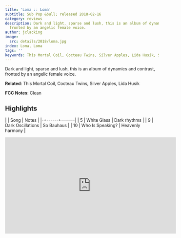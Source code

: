 ```yaml
---
title: 'Loma :: Loma'
subtitle: Sub Pop &bull; released 2018-02-16
category: reviews
description: Dark and light, sparse and lush, this is an album of dynamics and contrast,
  fronted by an angelic female voice.
author: jclacking
image:
  src: details/2018/loma.jpg
index: Loma, Loma
tags: ''
keywords: This Mortal Coil, Cocteau Twins, Silver Apples, Lida Husik, Sub Pop
---
```

Dark and light, sparse and lush, this is an album of dynamics and contrast, fronted by an angelic female voice.<!--more-->

**Related**: This Mortal Coil, Cocteau Twins, Silver Apples, Lida Husik

**FCC Notes**: Clean

## Highlights

| | Song | Notes |
|-+------+-------|
| 5 | White Glass | Dark rhythms |
| 9 | Dark Oscillations | So Bauhaus |
| 10 | Who Is Speaking? | Heavenly harmony |

<div class="tlo-detail-video"><iframe width="560" height="315" src="https://www.youtube.com/embed/GAIeORh7TLs" frameborder="0" allow="autoplay; encrypted-media" allowfullscreen></iframe></div>

